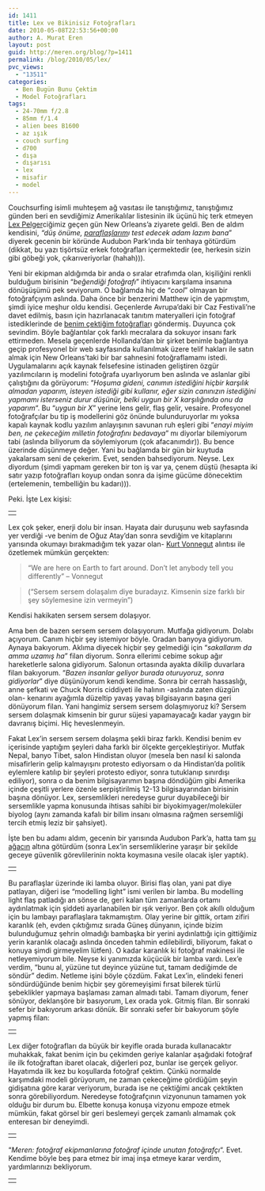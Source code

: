 ```yaml
---
id: 1411
title: Lex ve Bikinisiz Fotoğrafları
date: 2010-05-08T22:53:56+00:00
author: A. Murat Eren
layout: post
guid: http://meren.org/blog/?p=1411
permalink: /blog/2010/05/lex/
pvc_views:
  - "13511"
categories:
  - Ben Bugün Bunu Çektim
  - Model Fotoğrafları
tags:
  - 24-70mm f/2.8
  - 85mm f/1.4
  - alien bees B1600
  - az ışık
  - couch surfing
  - d700
  - dışa
  - dışarısı
  - lex
  - misafir
  - model
---
```

Couchsurfing isimli muhteşem ağ vasıtası ile tanıştığımız, tanıştığımız günden beri en sevdiğimiz Amerikalılar listesinin ilk üçünü hiç terk etmeyen [Lex Pelger](http://lexpelger.com/)ciğimiz geçen gün New Orleans&#8217;a ziyarete geldi. Ben de aldım kendisini, _&#8220;düş önüme, [paraflaşlarım](http://meren.org/blog/2010/05/birisi-paraflas-mi-dedi/)ı test edecek adam lazım bana_&#8221; diyerek gecenin bir köründe Audubon Park&#8217;ında bir tenhaya götürdüm (dikkat, bu yazı tişörtsüz erkek fotoğrafları içermektedir (ee, herkesin sizin gibi göbeği yok, çıkarıveriyorlar (hahah))).

Yeni bir ekipman aldığımda bir anda o sıralar etrafımda olan, kişiliğini renkli bulduğum birisinin &#8220;_beğendiği fotoğrafı_&#8221; ihtiyacını karşılama insanına dönüşüşümü pek seviyorum. O bağlamda hiç de &#8220;_cool_&#8221; olmayan bir fotoğrafçıyım aslında. Daha önce bir benzerini Matthew için de yapmıştım, şimdi iyice meşhur oldu kendisi. Geçenlerde Avrupa&#8217;daki bir Caz Festivali&#8217;ne davet edilmiş, basın için hazırlanacak tanıtım materyalleri için fotoğraf istediklerinde de [benim çektiğim fotoğraflar](http://meren.org/blog/2009/11/dogal-isikta-caz/)ı göndermiş. Duyunca çok sevindim. Böyle bağlantılar çok farklı mecralara da sokuyor insanı fark ettirmeden. Mesela geçenlerde Hollanda&#8217;dan bir şirket benimle bağlantıya geçip profesyonel bir web sayfasında kullanılmak üzere telif hakları ile satın almak için New Orleans&#8217;taki bir bar sahnesini fotoğraflamamı istedi. Uygulamalarını açık kaynak felsefesine istinaden geliştiren özgür yazılımcıların iş modelini fotoğrafa uyarlıyorum ben aslında ve aslanlar gibi çalıştığını da görüyorum: &#8220;_Hoşuma gideni, canımın istediğini hiçbir karşılık almadan yaparım, isteyen istediği gibi kullanır, eğer sizin canınızın istediğini yapmamı isterseniz durur düşünür, belki uygun bir X karşılığında onu da yaparım_&#8220;. Bu &#8220;_uygun bir X_&#8221; yerine lens gelir, flaş gelir, vesaire. Profesyonel fotoğrafçılar bu tip iş modellerini göz önünde bulunduruyorlar mı yoksa kapalı kaynak kodlu yazılım anlayışının savunan ruh eşleri gibi &#8220;_enayi miyim ben, ne çekeceğim milletin fotoğrafını bedavaya_&#8221; mı diyorlar bilemiyorum tabi (aslında biliyorum da söylemiyorum (çok afacanımdır)). Bu bence üzerinde düşünmeye değer. Yani bu bağlamda bir gün bir kuytuda yakalarsam seni de çekerim. Evet, senden bahsediyorum. Neyse. Lex diyordum (şimdi yapmam gereken bir ton iş var ya, çenem düştü (hesapta iki satır yazıp fotoğrafları koyup ondan sonra da işime gücüme dönecektim (ertelemenin, tembelliğin bu kadarı))).

Peki. İşte Lex kişisi:

<table border="0" width="100%">
  <tr>
    <td align="center">
      <img src="{{ site.baseurl }}/images/lex-lex-1.jpg" alt="" />
    </td>
  </tr>
</table>

Lex çok şeker, enerji dolu bir insan. Hayata dair duruşunu web sayfasında yer verdiği -ve benim de Oğuz Atay&#8217;dan sonra sevdiğim ve kitaplarını yarısında okumayı bırakmadığım tek yazar olan- [Kurt Vonnegut](http://en.wikipedia.org/wiki/Kurt_Vonnegut) alıntısı ile özetlemek mümkün gerçekten:

> &#8220;We are here on Earth to fart around. Don&#8217;t let anybody tell you differently&#8221; &#8211; Vonnegut
  
> (&#8220;Sersem sersem dolaşalım diye buradayız. Kimsenin size farklı bir şey söylemesine izin vermeyin&#8221;)

Kendisi hakikaten sersem sersem dolaşıyor.

Ama ben de bazen sersem sersem dolaşıyorum. Mutfağa gidiyorum. Dolabı açıyorum. Canım hiçbir şey istemiyor böyle. Oradan banyoya gidiyorum. Aynaya bakıyorum. Aklıma diyecek hiçbir şey gelmediği için &#8220;_sakallarım da amma uzamış ha_&#8221; filan diyorum. Sonra ellerimi cebime sokup ağır hareketlerle salona gidiyorum. Salonun ortasında ayakta dikilip duvarlara filan bakıyorum. &#8220;_Bazen insanlar geliyor burada oturuyoruz, sonra gidiyorlar_&#8221; diye düşünüyorum kendi kendime. Sonra bir cerrah hassaslığı, anne şefkati ve Chuck Norris ciddiyeti ile halının -aslında zaten düzgün olan- kenarını ayağımla düzeltip yavaş yavaş bilgisayarın başına geri dönüyorum filan. Yani hangimiz sersem sersem dolaşmıyoruz ki? Sersem sersem dolaşmak kimsenin bir gurur süjesi yapamayacağı kadar yaygın bir davranış biçimi. Hiç heveslenmeyin.

Fakat Lex&#8217;in sersem sersem dolaşma şekli biraz farklı. Kendisi benim ev içerisinde yaptığım şeyleri daha farklı bir ölçekte gerçekleştiriyor. Mutfak Nepal, banyo Tibet, salon Hindistan oluyor (mesela ben nasıl ki salonda misafirlerin gelip kalmayışını protesto ediyorsam o da Hindistan&#8217;da politik eylemlere katılıp bir şeyleri protesto ediyor, sonra tutuklanıp sınırdışı ediliyor), sonra o da benim bilgisayarımın başına döndüğüm gibi Amerika içinde çeşitli yerlere özenle serpiştirilmiş 12-13 bilgisayarından birisinin başına dönüyor. Lex, sersemlikleri neredeyse gurur duyabileceği bir sersemlikle yapma konusunda ihtisas sahibi bir biyokimyager/moleküler biyolog (aynı zamanda kafalı bir bilim insanı olmasına rağmen sersemliği tercih etmiş leziz bir şahsiyet).

İşte ben bu adamı aldım, gecenin bir yarısında Audubon Park&#8217;a, hatta tam [şu ağacın](http://tinyurl.com/38bgcm8) altına götürdüm (sonra Lex&#8217;in sersemliklerine yaraşır bir şekilde geceye güvenlik görevlilerinin nokta koymasına vesile olacak işler yaptık).

<table border="0" width="100%">
  <tr>
    <td align="center">
      <img src="{{ site.baseurl }}/images/lex-lex-7.jpg" alt="" />
    </td>
  </tr>
</table>

Bu paraflaşlar üzerinde iki lamba oluyor. Birisi flaş olan, yani pat diye patlayan, diğeri ise &#8220;modelling light&#8221; ismi verilen bir lamba. Bu modelling light flaş patladığı an sönse de, geri kalan tüm zamanlarda ortamı aydınlatmak için şiddeti ayarlanabilen bir ışık veriyor. Ben çok akıllı olduğum için bu lambayı paraflaşlara takmamıştım. Olay yerine bir gittik, ortam zifiri karanlık (eh, evden çıktığımız sırada Güneş dünyanın, içinde bizim bulunduğumuz şehrin olmadığı bambaşka bir yerini aydınlattığı için gittiğimiz yerin karanlık olacağı aslında önceden tahmin edilebilirdi, biliyorum, fakat o konuya şimdi girmeyelim lütfen). O kadar karanlık ki fotoğraf makinesi ile netleyemiyorum bile. Neyse ki yanımızda küçücük bir lamba vardı. Lex&#8217;e verdim, &#8220;bunu al, yüzüne tut deyince yüzüne tut, tamam dediğimde de söndür&#8221; dedim. Netleme işini böyle çözdüm. Fakat Lex&#8217;in, elindeki feneri söndürdüğünde benim hiçbir şey göremeyişimi fırsat bilerek türlü şebeklikler yapmaya başlaması zaman almadı tabi. Tamam diyorum, fener sönüyor, deklanşöre bir basıyorum, Lex orada yok. Gitmiş filan. Bir sonraki sefer bir bakıyorum arkası dönük. Bir sonraki sefer bir bakıyorum şöyle yapmış filan:

<table border="0" width="100%">
  <tr>
    <td align="center">
      <img src="{{ site.baseurl }}/images/lex-lex-2.jpg" alt="" />
    </td>
  </tr>
</table>

Lex diğer fotoğrafları da büyük bir keyifle orada burada kullanacaktır muhakkak, fakat benim için bu çekimden geriye kalanlar aşağıdaki fotoğraf ile ilk fotoğraftan ibaret olacak, diğerleri poz, bunlar ise gerçek geliyor. Hayatımda ilk kez bu koşullarda fotoğraf çektim. Çünkü normalde karşımdaki modeli görüyorum, ne zaman çekeceğime gördüğüm şeyin gidişatına göre karar veriyorum, burada ise ne çektiğimi ancak çektikten sonra görebiliyordum. Neredeyse fotoğrafçının vizyonunun tamamen yok olduğu bir durum bu. Elbette konuşa konuşa vizyonu empoze etmek mümkün, fakat görsel bir geri beslemeyi gerçek zamanlı almamak çok enteresan bir deneyimdi.

<table border="0" width="100%">
  <tr>
    <td align="center">
      <img src="{{ site.baseurl }}/images/lex-lex-3.jpg" alt="" />
    </td>
  </tr>
</table>

&#8220;_Meren: fotoğraf ekipmanlarına fotoğraf içinde unutan fotoğrafçı_&#8220;. Evet. Kendime böyle beş para etmez bir imaj inşa etmeye karar verdim, yardımlarınızı bekliyorum.

<table border="0" width="100%">
  <tr>
    <td align="center">
      <img src="{{ site.baseurl }}/images/lex-lex-4.jpg" alt="" />
    </td>
  </tr>
</table>
